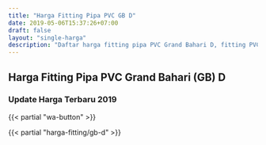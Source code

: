 ```yaml
---
title: "Harga Fitting Pipa PVC GB D"
date: 2019-05-06T15:37:26+07:00
draft: false
layout: "single-harga"
description: "Daftar harga fitting pipa PVC Grand Bahari D, fitting PVC murah berkualitas."
---
```


## Harga Fitting Pipa PVC Grand Bahari (GB) D
### Update Harga Terbaru 2019

{{< partial "wa-button" >}}

{{< partial "harga-fitting/gb-d" >}}